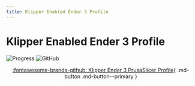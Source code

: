 ```yaml
---
title: Klipper Enabled Ender 3 Profile
---
```


# Klipper Enabled Ender 3 Profile

<!-- Compleation Badge

![progress]()

Done - https://img.shields.io/badge/progress-done!-success?style=flat-square
Pending - https://img.shields.io/badge/progress-pending%20completion-yellow?style=flat-square
Halted - https://img.shields.io/badge/progress-halted-critical?style=flat-square
Constantly Updating - https://img.shields.io/badge/progress-constantly%20updating-informational?style=flat-square
-->

![Progress](https://img.shields.io/badge/progress-pending%20completion-yellow?style=flat-square)
![GitHub](https://img.shields.io/github/license/Twarner491/Project-Documentation-Site?color=%234051b5&style=flat-square)

<center>

[:fontawesome-brands-github: Klipper Ender 3 PrusaSlicer Profile](https://github.com/Twarner491/project-files/blob/main/PrusaSlicer%20Profiles/Klipper-Ender3-PrusaSlicer-Config.ini){ .md-button .md-button--primary }

</center>

